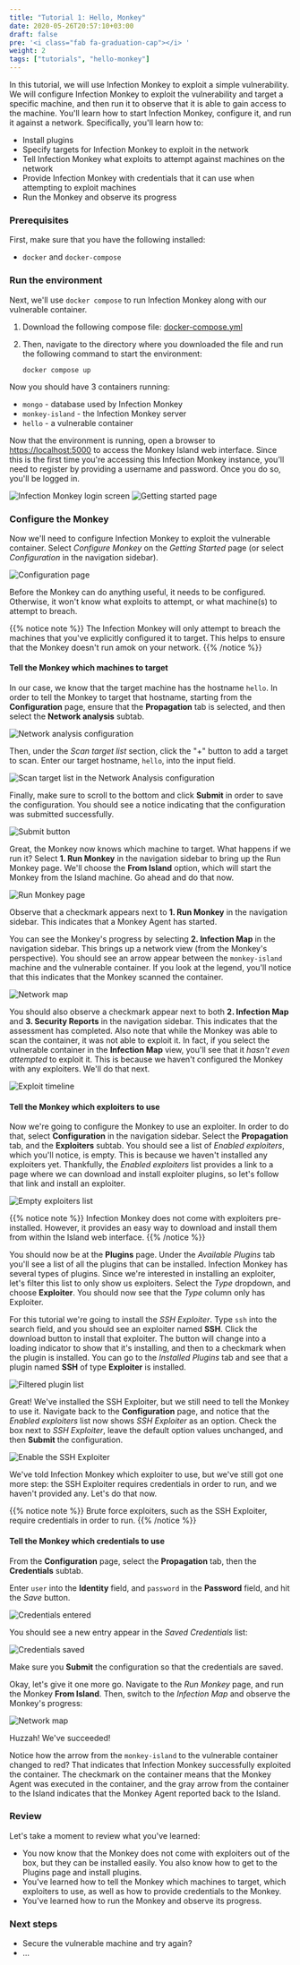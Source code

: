 ```yaml
---
title: "Tutorial 1: Hello, Monkey"
date: 2020-05-26T20:57:10+03:00
draft: false
pre: '<i class="fab fa-graduation-cap"></i> '
weight: 2
tags: ["tutorials", "hello-monkey"]
---
```


In this tutorial, we will use Infection Monkey to exploit a simple vulnerability. We will configure Infection Monkey to exploit the vulnerability and target a specific machine, and then run it to observe that it is able to gain access to the machine. You'll learn how to start Infection Monkey, configure it, and run it against a network. Specifically, you'll learn how to:
- Install plugins
- Specify targets for Infection Monkey to exploit in the network
- Tell Infection Monkey what exploits to attempt against machines on the network
- Provide Infection Monkey with credentials that it can use when attempting to exploit machines
- Run the Monkey and observe its progress

### Prerequisites
First, make sure that you have the following installed:
- `docker` and `docker-compose`

### Run the environment
Next, we'll use `docker compose` to run Infection Monkey along with our vulnerable container.

1. Download the following compose file: [docker-compose.yml](docker/docker-compose.yaml)

2. Then, navigate to the directory where you downloaded the file and run the following command to start the environment:

   ```
   docker compose up
   ```

Now you should have 3 containers running:
- `mongo` - database used by Infection Monkey
- `monkey-island` - the Infection Monkey server
- `hello` - a vulnerable container

Now that the environment is running, open a browser to [https://localhost:5000](https://localhost:5000) to access the Monkey Island web interface. Since this is the first time you're accessing this Infection Monkey instance, you'll need to register by providing a username and password. Once you do so, you'll be logged in.

![Infection Monkey login screen](../../images/tutorials/hello-monkey/1-registration-page.jpg)
![Getting started page](../../images/tutorials/hello-monkey/2-getting-started-page.jpg)

### Configure the Monkey
Now we'll need to configure Infection Monkey to exploit the vulnerable container. Select _Configure Monkey_ on the _Getting Started_ page (or select _Configuration_ in the navigation sidebar).

![Configuration page](../../images/tutorials/hello-monkey/3-configuration-page.jpg)

Before the Monkey can do anything useful, it needs to be configured. Otherwise, it won't know what exploits to attempt, or what machine(s) to attempt to breach.

{{% notice note %}}
The Infection Monkey will only attempt to breach the machines that you've explicitly configured it to target. This helps to ensure that the Monkey doesn't run amok on your network.
{{% /notice %}}


#### Tell the Monkey which machines to target
In our case, we know that the target machine has the hostname `hello`. In order to tell the Monkey to target that hostname, starting from the **Configuration** page, ensure that the **Propagation** tab is selected, and then select the **Network analysis** subtab.

![Network analysis configuration](../../images/tutorials/hello-monkey/4-network-analysis.jpg)

Then, under the _Scan target list_ section, click the "+" button to add a target to scan. Enter our target hostname, `hello`, into the input field.

![Scan target list in the Network Analysis configuration](../../images/tutorials/hello-monkey/5-scan-target-list.jpg)

Finally, make sure to scroll to the bottom and click **Submit** in order to save the configuration.
You should see a notice indicating that the configuration was submitted successfully.

![Submit button](../../images/tutorials/hello-monkey/6-submit-button.jpg)

Great, the Monkey now knows which machine to target. What happens if we run it? Select **1. Run Monkey** in the navigation sidebar to bring up the Run Monkey page. We'll choose the **From Island** option, which will start the Monkey from the Island machine. Go ahead and do that now.

![Run Monkey page](../../images/tutorials/hello-monkey/7-run-monkey.jpg)

Observe that a checkmark appears next to **1. Run Monkey** in the navigation sidebar. This indicates that a Monkey Agent has started.

You can see the Monkey's progress by selecting **2. Infection Map** in the navigation sidebar. This brings up a network view (from the Monkey's perspective). You should see an arrow appear between the `monkey-island` machine and the vulnerable container. If you look at the legend, you'll notice that this indicates that the Monkey scanned the container.

![Network map](../../images/tutorials/hello-monkey/8-map-scanned.jpg)

You should also observe a checkmark appear next to both **2. Infection Map** and **3. Security Reports** in the navigation sidebar. This indicates that the assessment has completed. Also note that while the Monkey was able to scan the container, it was not able to exploit it. In fact, if you select the vulnerable container in the **Infection Map** view, you'll see that it _hasn't even attempted_ to exploit it. This is because we haven't configured the Monkey with any exploiters. We'll do that next.

![Exploit timeline](../../images/tutorials/hello-monkey/9-exploit-timeline.jpg)


#### Tell the Monkey which exploiters to use
Now we're going to configure the Monkey to use an exploiter. In order to do that, select **Configuration** in the navigation sidebar. Select the **Propagation** tab, and the **Exploiters** subtab. You should see a list of _Enabled exploiters_, which you'll notice, is empty. This is because we haven't installed any exploiters yet. Thankfully, the _Enabled exploiters_ list provides a link to a page where we can download and install exploiter plugins, so let's follow that link and install an exploiter.

![Empty exploiters list](../../images/tutorials/hello-monkey/10-empty-exploiter-list.jpg)

{{% notice note %}}
Infection Monkey does not come with exploiters pre-installed. However, it provides an easy way to download and install them from within the Island web interface.
{{% /notice %}}

You should now be at the **Plugins** page. Under the _Available Plugins_ tab you'll see a list of all the plugins that can be installed. Infection Monkey has several types of plugins. Since we're interested in installing an exploiter, let's filter this list to only show us exploiters. Select the _Type_ dropdown, and choose **Exploiter**. You should now see that the _Type_ column only has Exploiter.

For this tutorial we're going to install the _SSH Exploiter_. Type `ssh` into the search field, and you should see an exploiter named **SSH**. Click the download button to install that exploiter. The button will change into a loading indicator to show that it's installing, and then to a checkmark when the plugin is installed. You can go to the _Installed Plugins_ tab and see that a plugin named **SSH** of type **Exploiter** is installed.

![Filtered plugin list](../../images/tutorials/hello-monkey/11-filtered-plugin-list.jpg)

Great! We've installed the SSH Exploiter, but we still need to tell the Monkey to use it. Navigate back to the **Configuration** page, and notice that the _Enabled exploiters_ list now shows _SSH Exploiter_ as an option. Check the box next to _SSH Exploiter_, leave the default option values unchanged, and then **Submit** the configuration.

![Enable the SSH Exploiter](../../images/tutorials/hello-monkey/12-exploiter-enabled.jpg)


We've told Infection Monkey which exploiter to use, but we've still got one more step: the SSH Exploiter requires credentials in order to run, and we haven't provided any. Let's do that now.

{{% notice note %}}
Brute force exploiters, such as the SSH Exploiter, require credentials in order to run.
{{% /notice %}}


#### Tell the Monkey which credentials to use
From the **Configuration** page, select the **Propagation** tab, then the **Credentials** subtab.

Enter `user` into the **Identity** field, and `password` in the **Password** field, and hit the _Save_ button.

![Credentials entered](../../images/tutorials/hello-monkey/13-credentials-input.jpg)

You should see a new entry appear in the _Saved Credentials_ list:

![Credentials saved](../../images/tutorials/hello-monkey/14-saved-credentials.jpg)

Make sure you **Submit** the configuration so that the credentials are saved.

Okay, let's give it one more go. Navigate to the _Run Monkey_ page, and run the Monkey **From Island**. Then, switch to the _Infection Map_ and observe the Monkey's progress:

![Network map](../../images/tutorials/hello-monkey/15-map-exploited.jpg)

Huzzah! We've succeeded!

Notice how the arrow from the `monkey-island` to the vulnerable container changed to red? That indicates that Infection Monkey successfully exploited the container. The checkmark on the container means that the Monkey Agent was executed in the container, and the gray arrow from the container to the Island indicates that the Monkey Agent reported back to the Island.


### Review
Let's take a moment to review what you've learned:
- You now know that the Monkey does not come with exploiters out of the box, but they can be installed easily. You also know how to get to the Plugins page and install plugins.
- You've learned how to tell the Monkey which machines to target, which exploiters to use, as well as how to provide credentials to the Monkey.
- You've learned how to run the Monkey and observe its progress.


### Next steps
- Secure the vulnerable machine and try again?
- ...
